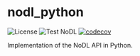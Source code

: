 # nodl_python

![License](https://img.shields.io/badge/license-LGPLv3-brightgreen) ![Test NoDL](https://github.com/ubuntu-robotics/nodl/workflows/test%20nodl/badge.svg?event=push) [![codecov](https://codecov.io/gh/ubuntu-robotics/nodl/branch/master/graph/badge.svg)](https://codecov.io/gh/ubuntu-robotics/nodl)


Implementation of the NoDL API in Python.
